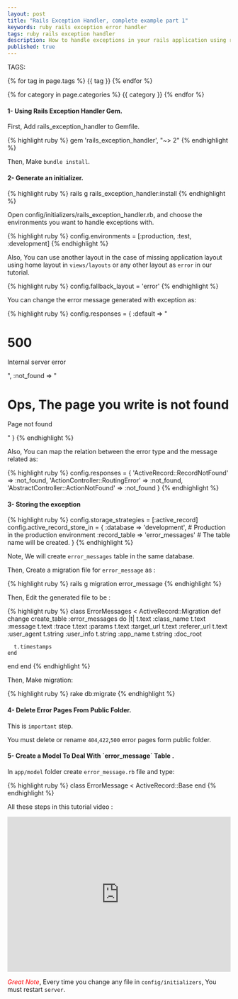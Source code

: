 ```yaml
---
layout: post
title: "Rails Exception Handler, complete example part 1"
keywords: ruby rails exception error handler
tags: ruby rails exception handler
description: How to handle exceptions in your rails application using rails exception handler gem, step by step tutorial guide.
published: true
---
```


TAGS:
   
   {% for tag in page.tags %} {{ tag }} {% endfor %}

   {% for category in page.categories %} {{ category }} {% endfor %}

 <h4>1- Using Rails Exception Handler Gem.</h4>

 First, Add rails_exception_handler to Gemfile.

{% highlight ruby %}
gem 'rails_exception_handler', "~> 2"
{% endhighlight %}

Then, Make `bundle install`.

<h4>2- Generate an initializer.</h4>

{% highlight ruby %}
rails g rails_exception_handler:install
{% endhighlight %}

Open config/initializers/rails_exception_handler.rb, and choose the environments you want to handle exceptions with.

{% highlight ruby %}
config.environments = [:production, :test, :development]
{% endhighlight %}


Also, You can use another layout in the case of missing application layout using home layout in `views/layouts` or any other layout as `error` in our tutorial. 

{% highlight ruby %}
config.fallback_layout = 'error'
{% endhighlight %}

You can change the error message generated with exception as:

{% highlight ruby %}
config.responses = {
  :default => "<h1>500</h1><p>Internal server error</p>",
  :not_found => "<h1>Ops, The page you write is not found</h1><p>Page not found</p>"
}
{% endhighlight %}

Also, You can map the relation between the error type and the message related as:

{% highlight ruby %}
config.responses = {
    'ActiveRecord::RecordNotFound' => :not_found,
    'ActionController::RoutingError' => :not_found,
    'AbstractController::ActionNotFound' => :not_found
  }
{% endhighlight %}

<h4>3- Storing the exception</h4>

{% highlight ruby %}
config.storage_strategies = [:active_record]
 config.active_record_store_in = {
  :database => 'development', # Production in the production environment
  :record_table => 'error_messages' # The table name will be created.
 }
{% endhighlight %}

Note, We will create `error_messages` table in the same database.

Then, Create a migration file for `error_message` as :

{% highlight ruby %}
rails g migration error_message
{% endhighlight %}

Then, Edit the generated file to be :

{% highlight ruby %}
class ErrorMessages < ActiveRecord::Migration
  def change
     create_table :error_messages do |t|
      t.text :class_name
      t.text :message
      t.text :trace
      t.text :params
      t.text :target_url
      t.text :referer_url
      t.text :user_agent
      t.string :user_info
      t.string :app_name
      t.string :doc_root

      t.timestamps
    end
  end
end
{% endhighlight %}

Then, Make migration: 

{% highlight ruby %}
rake db:migrate
{% endhighlight %}

<h4>4- Delete Error Pages From Public Folder.</h4>

This is `important` step.

You must delete or rename `404`,`422`,`500` error pages form public folder.

<h4>5- Create a Model To Deal With `error_message` Table .</h4>

In `app/model` folder create `error_message.rb` file and type:

{% highlight ruby %}
class ErrorMessage < ActiveRecord::Base
end
{% endhighlight %}

All these steps in this tutorial video :

<iframe width="100%" height="350" src="https://www.youtube.com/embed/wZoroa-I23I" frameborder="0" allowfullscreen></iframe>

<i style="color:red;">Great Note</i>, Every time you change any file in `config/initializers`, You must restart `server`.
